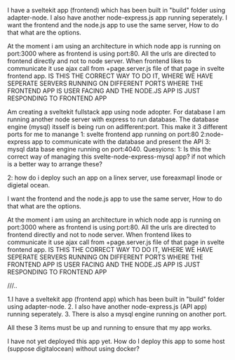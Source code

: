 I have a sveltekit app (frontend) which has been built in "build" folder using adapter-node.
I also have another node-express.js app running seperately. 
I want the frontend and the node.js app to use the same server, How to do that what are the options.  

At the moment i am using an  architecture in which node app is running on port:3000 where as frontend is using port:80. All the urls are directed to frontend directly and not to node server. When frontend likes to communicate it use ajax call from +page.server.js file of that page in svelte frontend app. IS THIS THE CORRECT WAY TO DO IT, WHERE WE HAVE SEPERATE SERVERS RUNNING ON DIFFERENT PORTS WHERE THE FRONTEND APP IS USER FACING AND THE NODE.JS APP IS JUST RESPONDING TO FRONTEND APP

Am creating a sveltekit fullstack app using node adopter. For database I am running another node server with express to run database. The database engine (mysql) itsself is being run on adifferent:port. This make it 3 different ports for me to manange 1: svelte frontend app running on port:80 2:node-express app to communicate with the database and present the API 3: mysql data base engine running on port:4040. 
Quesyions:
1: Is this the correct way of managing this svelte-node-express-mysql app? if not which is a better way to arrange these?

2: how do i deploy such an app on  a linex server, use foreaxmapl linode or digietal ocean.



I want the frontend and the node.js app to use the same server, How to do that what are the options.  

At the moment i am using an  architecture in which node app is running on port:3000 where as frontend is using port:80. All the urls are directed to frontend directly and not to node server. When frontend likes to communicate it use ajax call from +page.server.js file of that page in svelte frontend app. IS THIS THE CORRECT WAY TO DO IT, WHERE WE HAVE SEPERATE SERVERS RUNNING ON DIFFERENT PORTS WHERE THE FRONTEND APP IS USER FACING AND THE NODE.JS APP IS JUST RESPONDING TO FRONTEND APP


///..


1.I have a sveltekit app (frontend app) which has been built in "build" folder using adapter-node.
2. I also have another node-express.js (API app) running seperately. 
3. There is also a mysql engine running on another port.

All these 3 items must be up and running to ensure that my app works.

I have not yet deployed this app yet. How do I deploy this app to some host (suppose digitalocean) without using docker?

